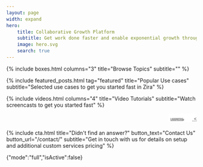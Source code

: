 ```yaml
---
layout: page
width: expand
hero:
    title: Collaborative Growth Platform
    subtitle: Get work done faster and enable exponential growth through automation
    image: hero.svg
    search: true
---
```

<!-- Browse Topics -->
{% include boxes.html columns="3" title="Browse Topics" subtitle="" %}
<!-- New posts -->
<!-- {% include new-posts.html columns="3" tag="new" title="New posts" subtitle="" %} -->

<!-- Featured Articles -->
{% include featured_posts.html tag="featured" title="Popular Use cases" subtitle="Selected use cases to get you started fast in Zira" %}


 {% include videos.html columns="4" title="Video Tutorials" subtitle="Watch screencasts to get you started fast" %}

<!-- {% include faqs.html multiple="true" title="Frequently asked questions" category="presale" subtitle="Find quicke answers to frequent pre-sale questions asked by customers" %} -->

<!-- {% include team.html authors="evan, john, sara, alex, tom, daniel" title="We are here to help" subtitle="Our team is just an email away ready to answer your questions" %} -->

<marquee direction="left" scrollamount="4">
<img class="uk-padding" src="/uploads/marqee.png"/>
<img class="uk-padding" src="/uploads/marqee.png"/>
<img class="uk-padding" src="/uploads/marqee.png"/>
<img class="uk-padding" src="/uploads/marqee.png"/>
</marquee>

         
{% include cta.html title="Didn't find an answer?" button_text="Contact Us" button_url="/contact/" subtitle="Get in touch with us for details on setup and additional custom services pricing" %}

{"mode":"full","isActive":false}